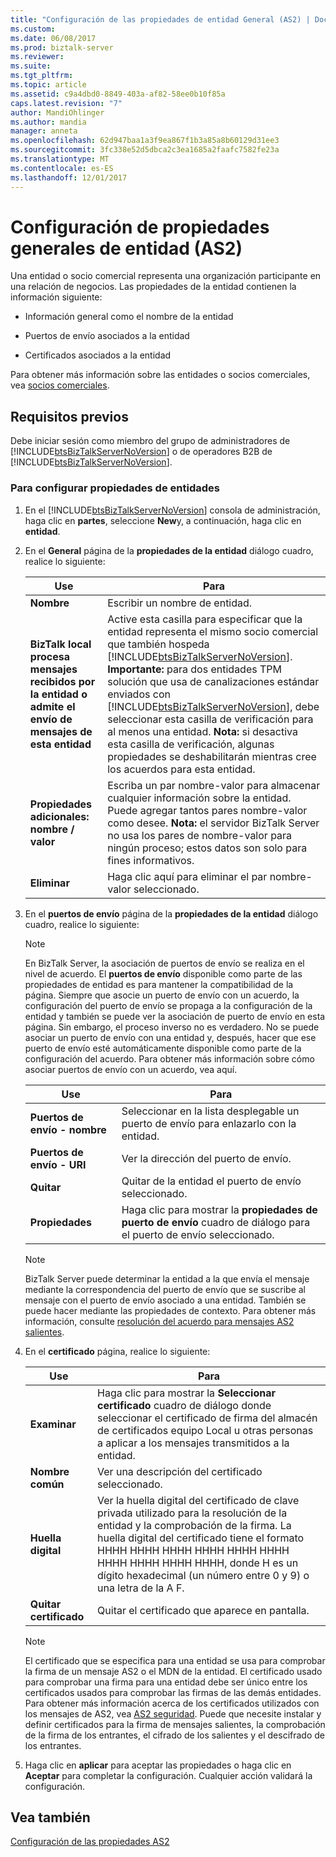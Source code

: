 ```yaml
---
title: "Configuración de las propiedades de entidad General (AS2) | Documentos de Microsoft"
ms.custom: 
ms.date: 06/08/2017
ms.prod: biztalk-server
ms.reviewer: 
ms.suite: 
ms.tgt_pltfrm: 
ms.topic: article
ms.assetid: c9a4dbd0-8849-403a-af82-58ee0b10f85a
caps.latest.revision: "7"
author: MandiOhlinger
ms.author: mandia
manager: anneta
ms.openlocfilehash: 62d947baa1a3f9ea867f1b3a85a8b60129d31ee3
ms.sourcegitcommit: 3fc338e52d5dbca2c3ea1685a2faafc7582fe23a
ms.translationtype: MT
ms.contentlocale: es-ES
ms.lasthandoff: 12/01/2017
---
```

# <a name="configuring-general-party-properties-as2"></a>Configuración de propiedades generales de entidad (AS2)
Una entidad o socio comercial representa una organización participante en una relación de negocios. Las propiedades de la entidad contienen la información siguiente:  
  
-   Información general como el nombre de la entidad  
  
-   Puertos de envío asociados a la entidad  
  
-   Certificados asociados a la entidad  
  
 Para obtener más información sobre las entidades o socios comerciales, vea [socios comerciales](../core/trading-partners-and-business-profiles.md).  
  
## <a name="prerequisites"></a>Requisitos previos  
 Debe iniciar sesión como miembro del grupo de administradores de [!INCLUDE[btsBizTalkServerNoVersion](../includes/btsbiztalkservernoversion-md.md)] o de operadores B2B de [!INCLUDE[btsBizTalkServerNoVersion](../includes/btsbiztalkservernoversion-md.md)].  
  
### <a name="to-configure-party-properties"></a>Para configurar propiedades de entidades  
  
1.  En el [!INCLUDE[btsBizTalkServerNoVersion](../includes/btsbiztalkservernoversion-md.md)] consola de administración, haga clic en **partes**, seleccione **New**y, a continuación, haga clic en **entidad**.  
  
2.  En el **General** página de la **propiedades de la entidad** diálogo cuadro, realice lo siguiente:  
  
    |Use|Para|  
    |--------------|----------------|  
    |**Nombre**|Escribir un nombre de entidad.|  
    |**BizTalk local procesa mensajes recibidos por la entidad o admite el envío de mensajes de esta entidad**|Active esta casilla para especificar que la entidad representa el mismo socio comercial que también hospeda [!INCLUDE[btsBizTalkServerNoVersion](../includes/btsbiztalkservernoversion-md.md)]. **Importante:** para dos entidades TPM solución que usa de canalizaciones estándar enviados con [!INCLUDE[btsBizTalkServerNoVersion](../includes/btsbiztalkservernoversion-md.md)], debe seleccionar esta casilla de verificación para al menos una entidad. **Nota:** si desactiva esta casilla de verificación, algunas propiedades se deshabilitarán mientras cree los acuerdos para esta entidad.|  
    |**Propiedades adicionales: nombre / valor**|Escriba un par nombre-valor para almacenar cualquier información sobre la entidad. Puede agregar tantos pares nombre-valor como desee. **Nota:** el servidor BizTalk Server no usa los pares de nombre-valor para ningún proceso; estos datos son solo para fines informativos.|  
    |**Eliminar**|Haga clic aquí para eliminar el par nombre-valor seleccionado.|  
  
3.  En el **puertos de envío** página de la **propiedades de la entidad** diálogo cuadro, realice lo siguiente:  
  
    > [!NOTE]
    >  En BizTalk Server, la asociación de puertos de envío se realiza en el nivel de acuerdo. El **puertos de envío** disponible como parte de las propiedades de entidad es para mantener la compatibilidad de la página. Siempre que asocie un puerto de envío con un acuerdo, la configuración del puerto de envío se propaga a la configuración de la entidad y también se puede ver la asociación de puerto de envío en esta página. Sin embargo, el proceso inverso no es verdadero. No se puede asociar un puerto de envío con una entidad y, después, hacer que ese puerto de envío esté automáticamente disponible como parte de la configuración del acuerdo. Para obtener más información sobre cómo asociar puertos de envío con un acuerdo, vea aquí.  
  
    |Use|Para|  
    |--------------|----------------|  
    |**Puertos de envío - nombre**|Seleccionar en la lista desplegable un puerto de envío para enlazarlo con la entidad.|  
    |**Puertos de envío - URI**|Ver la dirección del puerto de envío.|  
    |**Quitar**|Quitar de la entidad el puerto de envío seleccionado.|  
    |**Propiedades**|Haga clic para mostrar la **propiedades de puerto de envío** cuadro de diálogo para el puerto de envío seleccionado.|  
  
    > [!NOTE]
    >  BizTalk Server puede determinar la entidad a la que envía el mensaje mediante la correspondencia del puerto de envío que se suscribe al mensaje con el puerto de envío asociado a una entidad. También se puede hacer mediante las propiedades de contexto. Para obtener más información, consulte [resolución del acuerdo para mensajes AS2 salientes](../core/agreement-resolution-for-outgoing-as2-messages.md).  
  
4.  En el **certificado** página, realice lo siguiente:  
  
    |Use|Para|  
    |--------------|----------------|  
    |**Examinar**|Haga clic para mostrar la **Seleccionar certificado** cuadro de diálogo donde seleccionar el certificado de firma del almacén de certificados equipo Local u otras personas a aplicar a los mensajes transmitidos a la entidad.|  
    |**Nombre común**|Ver una descripción del certificado seleccionado.|  
    |**Huella digital**|Ver la huella digital del certificado de clave privada utilizado para la resolución de la entidad y la comprobación de la firma. La huella digital del certificado tiene el formato HHHH HHHH HHHH HHHH HHHH HHHH HHHH HHHH HHHH HHHH, donde H es un dígito hexadecimal (un número entre 0 y 9) o una letra de la A F.|  
    |**Quitar certificado**|Quitar el certificado que aparece en pantalla.|  
  
    > [!NOTE]
    >  El certificado que se especifica para una entidad se usa para comprobar la firma de un mensaje AS2 o el MDN de la entidad. El certificado usado para comprobar una firma para una entidad debe ser único entre los certificados usados para comprobar las firmas de las demás entidades. Para obtener más información acerca de los certificados utilizados con los mensajes de AS2, vea [AS2 seguridad](../core/as2-security.md). Puede que necesite instalar y definir certificados para la firma de mensajes salientes, la comprobación de la firma de los entrantes, el cifrado de los salientes y el descifrado de los entrantes.  
  
5.  Haga clic en **aplicar** para aceptar las propiedades o haga clic en **Aceptar** para completar la configuración. Cualquier acción validará la configuración.  
  
## <a name="see-also"></a>Vea también  
 [Configuración de las propiedades AS2](../core/configuring-as2-properties.md)